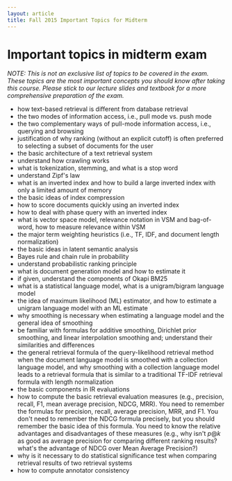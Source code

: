 ```yaml
---
layout: article
title: Fall 2015 Important Topics for Midterm
---
```


# Important topics in midterm exam

*NOTE: This is not an exclusive list of topics to be covered in the exam. These topics are the most important concepts you should know after taking this course. Please stick to our lecture slides and textbook for a more comprehensive preparation of the exam.*

* how text-based retrieval is different from database retrieval
* the two modes of information access, i.e., pull mode vs. push mode
* the two complementary ways of pull-mode information access, i.e.,
  querying and browsing
* justification of why ranking (without an explicit cutoff) is often preferred to selecting
  a subset of documents for the user
* the basic architecture of a text retrieval system
* understand how crawling works
* what is tokenization, stemming, and what is a stop word
* understand Zipf's law
* what is an inverted index and how to build a large inverted index with
  only a limited amount of memory
* the basic ideas of index compression
* how to score documents quickly using an inverted index
* how to deal with phase query with an inverted index
* what is vector space model, relevance notation in VSM and bag-of-word, how to measure relevance within VSM
* the major term weighting heuristics (i.e., TF, IDF, and document length normalization)
* the basic ideas in latent semantic analysis
* Bayes rule and chain rule in probability
* understand probabilistic ranking principle
* what is document generation model and how to estimate it
* if given, understand the components of Okapi BM25
* what is a statistical language model, what is a unigram/bigram language model
* the idea of maximum likelihood (ML) estimator, and how to estimate a unigram language model with an ML estimate
* why smoothing is necessary when estimating a language model and the general idea of smoothing
* be familiar with formulas for additive smoothing, Dirichlet prior smoothing, and linear interpolation smoothing and; understand their similarities and differences
* the general retrieval formula of the query-likelihood retrieval method when the document language model is smoothed with a collection language model, and why smoothing with a collection language model leads to a retrieval formula that is similar to a traditional TF-IDF retrieval formula with length normalization
* the basic components in IR evaluations
* how to compute the basic retrieval evaluation measures (e.g., precision, recall, F1, mean average precision, NDCG, MRR). You need to remember the formulas for precision, recall, average precision, MRR, and F1. You don't need to remember the NDCG formula precisely, but you should remember the basic idea of this formula. You need to know the relative advantages and disadvantages of these measures (e.g., why isn't $p@k$ as good as average precision for comparing different ranking results? what's the advantage of NDCG over Mean Average Precision?)
* why is it necessary to do statistical significance test when comparing retrieval results of two retrieval systems
* how to compute annotator consistency